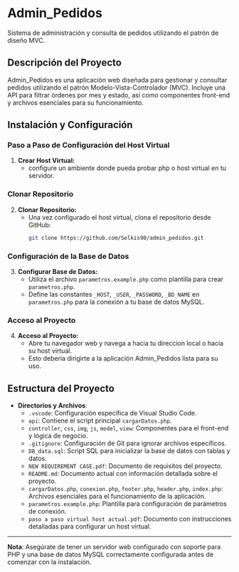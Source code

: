 # Admin_Pedidos

Sistema de administración y consulta de pedidos utilizando el patrón de diseño MVC.

## Descripción del Proyecto
Admin_Pedidos es una aplicación web diseñada para gestionar y consultar pedidos utilizando el patrón Modelo-Vista-Controlador (MVC). Incluye una API para filtrar órdenes por mes y estado, así como componentes front-end y archivos esenciales para su funcionamiento.

## Instalación y Configuración

### Paso a Paso de Configuración del Host Virtual
1. **Crear Host Virtual:**
   - configure un ambiente donde pueda probar php o host virtual en tu servidor.

### Clonar Repositorio
2. **Clonar Repositorio:**
   - Una vez configurado el host virtual, clona el repositorio desde GitHub:
     ```bash
     git clone https://github.com/Selkis90/admin_pedidos.git
     ```

### Configuración de la Base de Datos
3. **Configurar Base de Datos:**
   - Utiliza el archivo `parametros.example.php` como plantilla para crear `parametros.php`.
   - Define las constantes `_HOST`, `_USER`, `_PASSWORD`, `_BD_NAME` en `parametros.php` para la conexión a tu base de datos MySQL.

### Acceso al Proyecto
4. **Acceso al Proyecto:**
   - Abre tu navegador web y navega a hacia tu direccion local o hacia su host virtual.
   - Esto debería dirigirte a la aplicación Admin_Pedidos lista para su uso.

## Estructura del Proyecto
- **Directorios y Archivos**:
  - `.vscode`: Configuración específica de Visual Studio Code.
  - `api`: Contiene el script principal `cargarDatos.php`.
  - `controller`, `css`, `img`, `js`, `model`, `view`: Componentes para el front-end y lógica de negocio.
  - `.gitignore`: Configuración de Git para ignorar archivos específicos.
  - `DB_data.sql`: Script SQL para inicializar la base de datos con tablas y datos.
  - `NEW REQUIREMENT CASE.pdf`: Documento de requisitos del proyecto.
  - `README.md`: Documento actual con información detallada sobre el proyecto.
  - `cargarDatos.php`, `conexion.php`, `footer.php`, `header.php`, `index.php`: Archivos esenciales para el funcionamiento de la aplicación.
  - `parametros.example.php`: Plantilla para configuración de parámetros de conexión.
  - `paso a paso virtual host actual.pdf`: Documento con instrucciones detalladas para configurar un host virtual.

---

**Nota**: Asegúrate de tener un servidor web configurado con soporte para PHP y una base de datos MySQL correctamente configurada antes de comenzar con la instalación.

